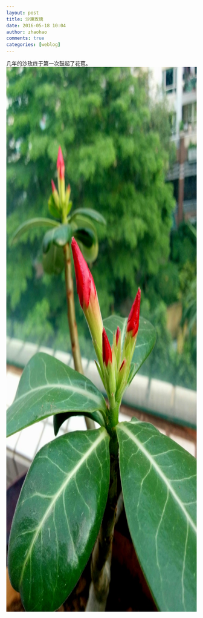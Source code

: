 ```yaml
---
layout: post
title: 沙漠玫瑰
date: 2016-05-18 10:04
author: zhaohao
comments: true
categories: [weblog]
---
```

几年的沙玫终于第一次鼓起了花苞。
<a href="/Media/IMG_20160504_164817.jpg"><img src="/Media/IMG_20160504_164817.jpg" alt="IMG_20160504_164817" width="1080" height="1440" class="alignnone size-full wp-image-51198" /></a>
